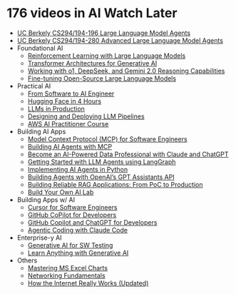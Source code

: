 # 176 videos in AI Watch Later

- [UC Berkely CS294/194-196 Large Language Model Agents](https://rdi.berkeley.edu/llm-agents/f24)
- [UC Berkely CS294/194-280 Advanced Large Language Model Agents](https://rdi.berkeley.edu/adv-llm-agents/sp25)
- Foundational AI
  - [Reinforcement Learning with Large Language Models](https://learning.oreilly.com/live-events/reinforcement-learning-with-large-language-models/0636920095685/0642572174057/)
  - [Transformer Architectures for Generative AI](https://learning.oreilly.com/live-events/transformer-architectures-for-generative-ai/0642572010589/0642572186289/)
  - [Working with o1, DeepSeek, and Gemini 2.0 Reasoning Capabilities](https://learning.oreilly.com/live-events/working-with-o1-deepseek-and-gemini-20-reasoning-capabilities/0642572015593/0642572169015/)
  - [Fine-tuning Open-Source Large Language Models](https://learning.oreilly.com/live-events/fine-tuning-open-source-large-language-models/0642572011954/0642572168896/)
- Practical AI
  - [From Software to AI Engineer](https://learning.oreilly.com/live-events/from-software-engineer-to-ai-data-scientist/0642572007671/0642572016233/)
  - [Hugging Face in 4 Hours](https://learning.oreilly.com/live-events/hugging-face-in-4-hours/0790145056533/0642572186401/)
  - [LLMs in Production](https://learning.oreilly.com/live-events/large-language-models-in-production/0636920098590/0642572016379/)
  - [Designing and Deploying LLM Pipelines](https://learning.oreilly.com/live-events/designing-and-deploying-llm-pipelines/0642572014796/0642572014795/)
  - [AWS AI Practitioner Course](https://learning.oreilly.com/live-events/aws-ai-practitioner-crash-course/0642572014740/0642572014739/)
- Building AI Apps
  - [Model Context Protocol (MCP) for Software Engineers](https://learning.oreilly.com/live-events/model-context-protocol-mcp-for-software-engineers/0642572182885/0642572182878/)
  - [Building AI Agents with MCP](https://learning.oreilly.com/live-events/building-ai-agents-with-model-context-protocol-mcp/0642572182441/0642572182434/)
  - [Become an AI-Powered Data Professional with Claude and ChatGPT](https://learning.oreilly.com/live-events/become-an-ai-powered-data-professional-with-claude-and-chatgpt/0642572177812/0642572177805/)
  - [Getting Started with LLM Agents using LangGraph](https://learning.oreilly.com/live-events/getting-started-with-llm-agents-using-langgraph/0790145047100/0642572168278/)
  - [Implementing AI Agents in Python](https://learning.oreilly.com/live-events/implementing-ai-agents-in-python/0642572016291/0642572016290/)
  - [Building Agents with OpenAI’s GPT Assistants API](https://learning.oreilly.com/live-events/building-agents-with-openais-gpt-assistants-api/0642572010712/0642572168155/)
  - [Building Reliable RAG Applications: From PoC to Production](https://learning.oreilly.com/live-events/building-reliable-rag-applications-from-poc-to-production/0642572012347/0642572012346/)
  - [Build Your Own AI Lab](https://learning.oreilly.com/live-events/build-your-own-ai-lab/0642572007495/0642572013857/)
- Building Apps w/ AI
  - [Cursor for Software Engineers](https://learning.oreilly.com/live-events/cursor-for-software-engineers/0642572012981/0642572016022/)
  - [GitHub CoPilot for Developers](https://learning.oreilly.com/live-events/github-copilot-for-developers/0636920094356/0642572016172/)
  - [GitHub Copilot and ChatGPT for Developers](https://learning.oreilly.com/live-events/github-copilot-and-chatgpt-for-developers/0642572005217/0642572016310/)
  - [Agentic Coding with Claude Code](https://learning.oreilly.com/live-events/agentic-coding-with-claude-code/0642572184049/0642572184032/)
- Enterprise-y AI
  - [Generative AI for SW Testing](https://learning.oreilly.com/live-events/generative-ai-for-software-testing/0642572016283/0642572016282/)
  - [Learn Anything with Generative AI](https://learning.oreilly.com/live-events/learn-anything-with-generative-ai/0642572169145/0642572169138/)
- Others
  - [Mastering MS Excel Charts](https://learning.oreilly.com/live-events/mastering-microsoft-excel-charts/0636920059854/0642572012824/)
  - [Networking Fundamentals](https://learning.oreilly.com/live-events/networking-fundamentals/0642572005369/0642572187590/)
  - [How the Internet Really Works (Updated)](https://learning.oreilly.com/live-events/how-the-internet-really-works-updated/0636920507659/0642572191573/)
